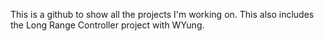 This is a github to show all the projects I'm working on. This also includes the Long Range Controller project with WYung.